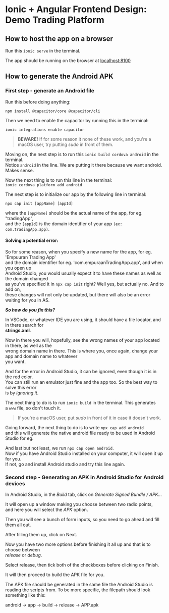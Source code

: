 # Ionic + Angular Frontend Design: Demo Trading Platform

## How to host the app on a browser

Run this `ionic serve` in the terminal.

The app should be running on the browser at [localhost:8100](http://localhost:8100)

## How to generate the Android APK

### First step - generate an Android file

Run this before doing anything:

`npm install @capacitor/core @capacitor/cli`

Then we need to enable the capacitor by running this in the terminal:

`ionic integrations enable capacitor`

> **BEWARE!** If for some reason it none of these work, and you're a macOS user,
> try putting _sudo_ in front of them.

Moving on, the next step is to run this `ionic build cordova android` in the terminal. <br>
Notice `android` in the line. We are putting it there because we want android. Makes sense.

Now the next thing is to run this line in the terminal: <br>
`ionic cordova platform add android`

The next step is to initialize our app by the following line in terminal: <br>

`npx cap init [appName] [appId]`

where the `[appName]` should be the actual name of the app, for eg. "tradingApp", <br>
and the `[appId]` is the domain identifier of your app `(ex: com.tradingApp.app)`.

#### Solving a potential error:

So for some reason, when you specify a new name for the app, for eg. 'Empuuran Trading App' <br>
and the domain identifier for eg. 'com.empuraanTradingApp.app', and when you open up <br>
Android Studio, you would usually expect it to have these names as well as the domain changed <br>
as you've specified it in ```npx cap init``` right? Well yes, but actually no. And to add on, <br>
these changes will not only be updated, but there will also be an error waiting for you in AS. <br>

__*So how do you fix this?*__ <br>

In VSCode, or whatever IDE you are using, it should have a file locator, and in there search for <br>
__strings.xml__.

Now in there you will, hopefully, see the wrong names of your app located in there, as well as the <br>
wrong domain name in there. This is where you, once again, change your app and domain name to whatever <br>
you want.

And for the error in Android Studio, it can be ignored, even though it is in the red color. <br>
You can still run an emulator just fine and the app too. So the best way to solve this error <br>
is by _ignoring it_.

The next thing to do is to run `ionic build` in the terminal. This generates <br>
a `www` file, so don't touch it.

> If you're a macOS user, put _sudo_ in front of it in case it doesn't work.

Going forward, the next thing to do is to write `npx cap add android` <br>
and this will generate the native android file ready to be used in Android Studio for eg.

And last but not least, we run `npx cap open android`. <br>
Now if you have Android Studio installed on your computer, it will open it up for you. <br>
If not, go and install Android studio and try this line again.

### Second step - Generating an APK in Android Studio for Android devices

In Android Studio, in the _Build_ tab, click on _Generate Signed Bundle / APK..._

It will open up a window making you choose between two radio points, <br>
and here you will select the _APK_ option. <br>

Then you will see a bunch of form inputs, so you need to go ahead and fill them all out.<br>

After filling them up, click on Next.

Now you have two more options before finishing it all up and that is to choose between <br>
_release_ or _debug_.

Select release, then tick both of the checkboxes before clicking on Finish.

It will then proceed to build the APK file for you.

The APK file should be generated in the same file the Android Studio is reading the scripts from.
To be more specific, the filepath should look something like this:

android -> app -> build -> release -> APP.apk
